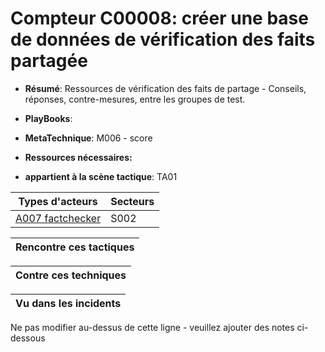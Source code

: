 # Compteur C00008: créer une base de données de vérification des faits partagée

* **Résumé**: Ressources de vérification des faits de partage - Conseils, réponses, contre-mesures, entre les groupes de test.

* **PlayBooks**:

* **MetaTechnique**: M006 - score

* **Ressources nécessaires:**

* **appartient à la scène tactique**: TA01


|Types d'acteurs |Secteurs |
|----------- |------- |
|[A007 factchecker](../../generated_pages/actortypes/A007.md) |S002 |



|Rencontre ces tactiques |
|---------------------- |



|Contre ces techniques |
|------------------------- |



|Vu dans les incidents |
|----------------- |


Ne pas modifier au-dessus de cette ligne - veuillez ajouter des notes ci-dessous